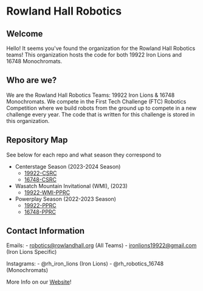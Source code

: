 # Rowland Hall Robotics

## Welcome
Hello! It seems you've found the organization for the Rowland Hall Robotics teams! 
This organization hosts the code for both 19922 Iron Lions and 16748 Monochromats.

## Who are we?
We are the Rowland Hall Robotics Teams: 19922 Iron Lions & 16748 Monochromats.
We compete in the First Tech Challenge (FTC) Robotics Competition where we build robots from the ground up to compete in a new challenge every year.
The code that is written for this challenge is stored in this organization. 

## Repository Map
See below for each repo and what season they correspond to

- Centerstage Season (2023-2024 Season)
    - [19922-CSRC](https://github.com/rh-robotics/19922-CSRC)
    - [16748-CSRC](https://github.com/rh-robotics/16748-CSRC)
- Wasatch Mountain Invitational (WMI), (2023)
    - [19922-WMI-PPRC](https://github.com/rh-robotics/19922-WMI-PPRC)
- Powerplay Season (2022-2023 Season)
    - [19922-PPRC](https://github.com/rh-robotics/19922-PPRC)
    - [16748-PPRC](https://github.com/rh-robotics/16748-PPRC)

## Contact Information
Emails: - robotics@rowlandhall.org (All Teams)
        - ironlions19922@gmail.com (Iron Lions Specific)

Instagrams: - @rh_iron_lions (Iron Lions)
            - @rh_robotics_16748 (Monochromats)

More Info on our [Website](https://rh-robotics.github.io)!

